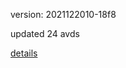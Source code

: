 version: 2021122010-18f8

updated 24 avds

[details](https://github.com/0x74f917491bfa7ebfa379/ali_avd_db/blob/master/change_log/2021/12/20/10/18f8.txt)